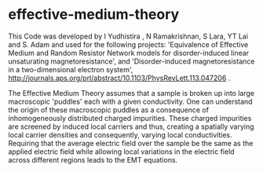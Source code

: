 # effective-medium-theory
This Code was developed by I Yudhistira , N Ramakrishnan, S Lara, YT Lai and S. Adam and used for the following projects:
'Equivalence of Effective Medium and Random Resistor Network models for disorder-induced linear unsaturating magnetoresistance', and 'Disorder-induced magnetoresistance in a two-dimensional electron system', http://journals.aps.org/prl/abstract/10.1103/PhysRevLett.113.047206 . 

The Effective Medium Theory assumes that a sample is broken up into large macroscopic 'puddles' each with a given conductivity. One can understand the origin of these macroscopic puddles as a consequence of inhomogeneously distributed charged impurities. These charged impurities are screened by induced local carriers and thus, creating a spatially varying local carrier densities and consequently, varying local conductivities. Requiring that the average electric field over the sample be the same as the applied electric field while allowing local variations in the electric field across different regions leads to the EMT equations.
